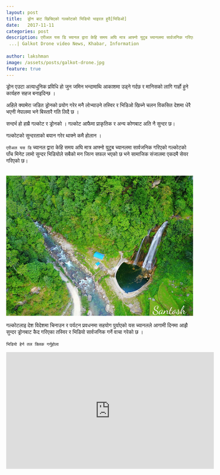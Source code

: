 ```yaml
---
layout: post
title:  ड्रोन बाट खिचिएको गल्कोटको भिडियो भाइरल हुदै[भिडिओ]
date:   2017-11-11 
categories: post
description: एरीअल यस डि च्यानल द्वारा केहि समय अघि मात्र आफ्नो युटुब च्यानलमा सार्वजनिक गरिएको गल्कोटको पाँच मिनेट लामो सुन्दर भिडियोले सबैको मन जित्न सफल भएको छ भने सामाजिक संजालमा एकदमै सेयर गरिएको छ।
 ...| Galkot Drone video News, Khabar, Information

author: lakshman
image: /assets/posts/galkot-drone.jpg
feature: true
---
```

ड्रोन एउटा अत्याधुनिक प्रविधि हो जुन जमिन भन्दामाथि आकाशमा उड्ने गर्दछ र मानिसको लागि गार्हो हुने कार्यहरु सहज बनाइदिन्छ ।


अहिले क्यामेरा जडित ड्रोनको प्रयोग गरेर मनै लोभ्याउने तस्विर र भिडिओ खिच्ने चलन विकसित देशमा धेरै भएनी नेपालमा भने बिस्तारै गति लिदै छ ।

सन्दर्भ हो हाम्रै गल्कोट र ड्रोनको ।
गल्कोट आफैमा प्राकृतिक र अन्य कोणबाट अति नै सुन्दर छ।

गल्कोटको सुन्दरताको बयान गरेर थाक्ने कमै होलान ।

`एरीअल यस डि` च्यानल द्वारा केहि समय अघि मात्र आफ्नो युटुब च्यानलमा सार्वजनिक गरिएको गल्कोटको पाँच मिनेट लामो सुन्दर भिडियोले सबैको मन जित्न सफल भएको छ भने सामाजिक संजालमा एकदमै सेयर गरिएको छ।

<br>
<img src="/assets/posts/galkot-drone.jpg" alt="drone footage by santosh dhakal of galkot">
<br>

गल्कोटलाइ देश विदेशमा चिनाउन र पर्यटन प्रवधनमा सहयोग पुर्याएको यस च्यानलले आगामी दिनमा आझै सुन्दर ड्रोनबाट कैद गरिएका तस्विर र भिडियो सार्वजनिक गर्ने वाचा गरेको छ ।

`भिडियो हेर्न तल क्लिक गर्नुहोला` 

<div class="abc">
<iframe width="560" height="315" src="https://www.youtube.com/embed/I_mkW6_iTh8?controls=0&amp;showinfo=0" frameborder="0" allowfullscreen></iframe>
</div>